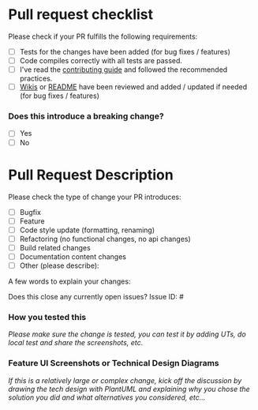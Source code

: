 <!-- Please refer to our contributing documentation for making changes to the code of Hydra Lab https://github.com/microsoft/HydraLab/blob/main/CONTRIBUTING.md#making-changes-to-the-code , or let us know here if you need any help: https://github.com/microsoft/HydraLab/issues/new -->

# Pull request checklist
<!-- Put an x in the boxes that apply. You can also fill these out after creating the PR. If you're unsure about any of them, don't hesitate to ask. We're here to help! This is simply a reminder of what we are going to look for before merging your code. -->
Please check if your PR fulfills the following requirements:
- [ ] Tests for the changes have been added (for bug fixes / features)
- [ ] Code compiles correctly with all tests are passed.
- [ ] I've read the [contributing guide](https://github.com/microsoft/HydraLab/blob/main/CONTRIBUTING.md#making-changes-to-the-code) and followed the recommended practices.
- [ ] [Wikis](https://github.com/microsoft/HydraLab/wiki) or [README](https://github.com/microsoft/HydraLab/blob/main/README.md) have been reviewed and added / updated if needed (for bug fixes / features)

### Does this introduce a breaking change?
<!-- If this introduces a breaking change for Hydra Lab User and requires a migration process, please describe the impact and migration path for existing applications below. -->

- [ ] Yes
- [ ] No

# Pull Request Description

Please check the type of change your PR introduces:
- [ ] Bugfix
- [ ] Feature
- [ ] Code style update (formatting, renaming)
- [ ] Refactoring (no functional changes, no api changes)
- [ ] Build related changes
- [ ] Documentation content changes
- [ ] Other (please describe): 

A few words to explain your changes:
<!-- Please write a brief information about the PR, what it contains & its purpose, new behaviors after the change -->

Does this close any currently open issues? Issue ID: #

### How you tested this
*Please make sure the change is tested, you can test it by adding UTs, do local test and share the screenshots, etc.*

### Feature UI Screenshots or Technical Design Diagrams
*If this is a relatively large or complex change, kick off the discussion by drawing the tech design with PlantUML and explaining why you chose the solution you did and what alternatives you considered, etc...*



